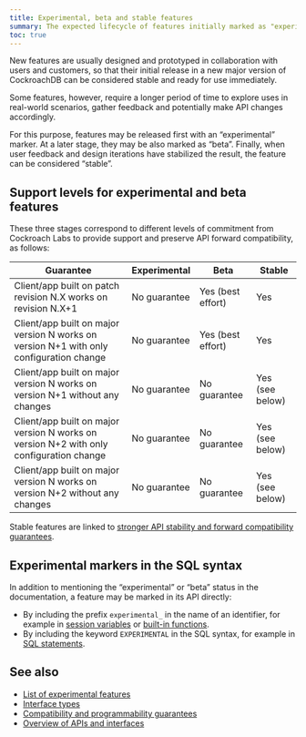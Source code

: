 ```yaml
---
title: Experimental, beta and stable features
summary: The expected lifecycle of features initially marked as "experimental".
toc: true
---
```


New features are usually designed and prototyped in collaboration with
users and customers, so that their initial release in a new major
version of CockroachDB can be considered stable and ready for use
immediately.

Some features, however, require a longer period of time to explore uses
in real-world scenarios, gather feedback and potentially make API
changes accordingly.

For this purpose, features may be released first with an “experimental” marker.
At a later stage, they may be also marked as “beta”.
Finally, when user feedback and design iterations have stabilized the
result, the feature can be considered “stable”.

## Support levels for experimental and beta features

These three stages correspond to different levels of commitment from
Cockroach Labs to provide support and preserve API forward
compatibility, as follows:

| Guarantee                                                                               | Experimental | Beta              | Stable          |
|-----------------------------------------------------------------------------------------|--------------|-------------------|-----------------|
| Client/app built on patch revision N.X works on revision N.X+1                          | No guarantee | Yes (best effort) | Yes             |
| Client/app built on major version N works on version N+1 with only configuration change | No guarantee | Yes (best effort) | Yes             |
| Client/app built on major version N works on version N+1 without any changes            | No guarantee | No guarantee      | Yes (see below) |
| Client/app built on major version N works on version N+2 with only configuration change | No guarantee | No guarantee      | Yes (see below) |
| Client/app built on major version N works on version N+2 without any changes            | No guarantee | No guarantee      | Yes (see below) |

Stable features are linked to [stronger API stability and forward compatibility guarantees](compatibility-and-programmability-guarantees.html).

## Experimental markers in the SQL syntax

In addition to mentioning the “experimental” or “beta” status in the documentation,
a feature may be marked in its API directly:

- By including the prefix `experimental_` in the name of an
  identifier, for example in [session variables](show-vars.html) or
  [built-in functions](functions-and-operators.html).
- By including the keyword `EXPERIMENTAL` in the SQL syntax,
  for example in [SQL statements](sql-statements.html).

## See also

- [List of experimental features](experimental-features.html)
- [Interface types](interface-types.html)
- [Compatibility and programmability guarantees](compatibility-and-programmability-guarantees.html)
- [Overview of APIs and interfaces](overview-of-apis-and-interfaces.html)
